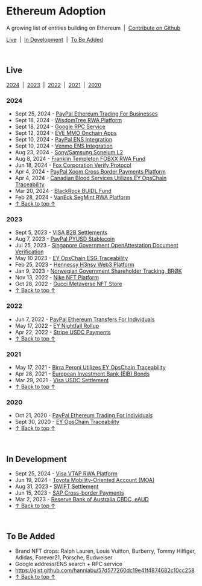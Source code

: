 <meta name="viewport" content="width=device-width,initial-scale=1">
<link rel="stylesheet" href="https://etheralpha.github.io/readme-themes/deep-blue.css">
<link rel="stylesheet" href="https://etheralpha.github.io/adoption/style.css">


# Ethereum Adoption

A growing list of entities building on Ethereum &nbsp;|&nbsp; [Contribute on Github](https://github.com/etheralpha/adoption)

[Live](#live) &nbsp;|&nbsp; [In Development](#in-development) &nbsp;|&nbsp; [To Be Added](#to-be-added)


<br>


## Live

[2024](#section) &nbsp;|&nbsp; [2023](#section-1) &nbsp;|&nbsp; [2022](#section-2) &nbsp;|&nbsp; [2021](#section-3) &nbsp;|&nbsp; [2020](#section-4)

### 2024
- Sept 25, 2024 - [PayPal Ethereum Trading For Businesses](https://newsroom.paypal-corp.com/2024-09-25-PayPal-Enables-Business-Accounts-to-Buy,-Hold-and-Sell-Cryptocurrency)
- Sept 18, 2024 - [WisdomTree RWA Platform](https://ir.wisdomtree.com/news-events/press-releases/detail/704/wisdomtree-launches-new-platform---wisdomtree-connect)
- Sept 18, 2024 - [Google RPC Service](https://cloud.google.com/blog/topics/financial-services/introducing-blockchain-rpc-service-for-web3-builders/)
- Sept 12, 2024 - [EVE MMO Onchain Apps](https://www.pcgamer.com/games/mmo/the-new-eve-survival-mmo-is-using-blockchain-tech-to-create-a-boiling-financial-hellscape-but-dont-call-it-a-blockchain-game/)
- Sept 10, 2024 - [PayPal ENS Integration](https://blog.ens.domains/post/bringing-crypto-transfers-to-millions-with-paypal-and-venmo)
- Sept 10, 2024 - [Venmo ENS Integration](https://blog.ens.domains/post/bringing-crypto-transfers-to-millions-with-paypal-and-venmo)
- Aug 23, 2024 - [Sony/Samsung Soneium L2](https://www.sony.com/en/SonyInfo/News/Press/202408/24-029E/)
- Aug 8, 2024 - [Franklin Templeton FOBXX RWA Fund](https://decrypt.co/243849/franklin-templeton-fobbx-blockchain-fund-arbitrum)
- Jun 18, 2024 - [Fox Corporation Verify Protocol](https://polygon.technology/blog/update-fox-corporation-to-upgrade-verify-beta-to-dedicated-l2-built-with-polygon-cdk-announces-time-as-first-publishing-partner)
- Apr 4, 2024 - [PayPal Xoom Cross Border Payments Platform](https://newsroom.paypal-corp.com/2024-04-04-Xoom-Enables-PayPal-USD-as-a-Funding-Option-for-Cross-Border-Money-Transfers)
- Apr 4, 2024 - [Canadian Blood Services Utilizes EY OpsChain Traceability](https://healthcare-digital.com/procurement-and-supply-chain/ey-blood-donation-blockchain-pilot-healthcare-breakthrough)
- Mar 20, 2024 - [BlackRock BUIDL Fund](https://securitize.io/learn/press/blackrock-launches-first-tokenized-fund-buidl-on-the-ethereum-network)
- Feb 28, 2024 - [VanEck SegMint RWA Platform](https://www.vaneck.com/us/en/press-releases/vaneck-launches-segmint-digital-assets-management-platform.pdf)
- [↑ Back to top ↑](#)

### 2023
- Sept 5, 2023 - [VISA B2B Settlements](https://usa.visa.com/about-visa/newsroom/press-releases.releaseId.19881.html)
- Aug 7, 2023 - [PayPal PYUSD Stablecoin](https://www.coindesk.com/business/2023/08/07/paypal-to-issue-dollar-pegged-crypto-stablecoin-bloomberg/)
- Jul 25, 2023 - [Singapore Government OpenAttestation Document Verification](https://oecd-opsi.org/innovations/openattestation/)
- May 10 2023 - [EY OpsChain ESG Traceability](https://ey.com/en_gl/newsroom/2023/05/ey-launches-ey-opschain-esg-to-provide-a-trusted-platform-for-emissions-and-carbon-credit-traceability-through-tokenization)
- Feb 25, 2023 - [Hennessy H3nsy Web3 Platform](https://bravenewcoin.com/insights/maison-hennessy-announces-the-launch-of-web3-platform-h3nsy)
- Jan 9, 2023 - [Norwegian Government Shareholder Tracking, BRØK](https://medium.com/blockchangers/how-norway-is-using-ethereum-arbitrum-for-shareholder-management-500e59c586d3)
- Nov 13, 2022 - [Nike NFT Platform](https://about.nike.com/en/newsroom/releases/nike-launches-swoosh-a-new-digital-community-and-experience)
- Oct 28, 2022 - [Gucci Metaverse NFT Store](https://www.forbes.com/sites/kaleighmoore/2022/10/28/gucci-vault-opens-in-the-sandbox-bringing-luxury-fashion-into-the-metaverse/)
- [↑ Back to top ↑](#)

### 2022
- Jun 7, 2022 - [PayPal Ethereum Transfers For Individuals](https://newsroom.paypal-corp.com/2022-06-07-PayPal-Users-Can-Now-Transfer-Send-and-Receive-Bitcoin-Ethereum-Bitcoin-Cash-and-Litecoin)
- May 17, 2022 - [EY Nightfall Rollup](https://thedefiant.io/news/blockchains/ey-polygon-nightfall-beta)
- Apr 22, 2022 - [Stripe USDC Payments](https://blockworks.co/news/payment-company-stripe-enables-crypto-payouts-in-usdc)
- [↑ Back to top ↑](#)

### 2021
- May 17, 2021 - [Birra Peroni Utilizes EY OpsChain Traceability](https://publish-ey-prod-cdn.adobecqms.net/en_nz/news/2021/05/birra-peroni-is-the-first-industrial-organization-to-mint-unique-non-fungible-tokens-using-ey-opschain-traceability)
- Apr 28, 2021 - [European Investment Bank (EIB) Bonds](https://www.eib.org/en/press/all/2021-141-european-investment-bank-eib-issues-its-first-ever-digital-bond-on-a-public-blockchain)
- Mar 29, 2021 - [Visa USDC Settlement](https://usa.visa.com/visa-everywhere/blog/bdp/2021/03/26/digital-currency-comes-1616782388876.html)
- [↑ Back to top ↑](#)

### 2020
- Oct 21, 2020 - [PayPal Ethereum Trading For Individuals](https://newsroom.paypal-corp.com/2020-10-21-PayPal-Launches-New-Service-Enabling-Users-to-Buy-Hold-and-Sell-Cryptocurrency)
- Sept 30, 2020 - [EY OpsChain Traceability](https://www.linkedin.com/pulse/unblocking-ey-opschain-premchand-kasi/)
- [↑ Back to top ↑](#)


<br>


## In Development

- Sept 25, 2024 - [Visa VTAP RWA Platform](https://beincrypto.com/visa-pushes-into-tokenized-rwas/)
- Jun 19, 2024 - [Toyota Mobility-Oriented Account (MOA)](https://www.toyota-blockchain-lab.org/library/how-to-introduce-mobility-into-the-public-blockchain)
- Aug 31, 2023 - [SWIFT Settlement](https://www.swift.com/news-events/press-releases/swift-unlocks-potential-tokenisation-successful-blockchain-experiments)
- Jun 15, 2023 - [SAP Cross-border Payments](https://community.sap.com/t5/technology-blogs-by-sap/cross-border-payments-made-easy-with-digital-money-experience-the-future/ba-p/13560384)
- Mar 2, 2023 - [Reserve Bank of Australia CBDC, eAUD](https://www.rba.gov.au/media-releases/2023/mr-23-06.html)
- [↑ Back to top ↑](#)


<br>


## To Be Added
- Brand NFT drops: Ralph Lauren, Louis Vuitton, Burberry, Tommy Hilfiger, Adidas, Forever21, Porsche, Budweiser
- Google address/ENS search + RPC service
- <https://gist.github.com/hanniabu/57d577260dc19e41f4874682c10cc258>
- [↑ Back to top ↑](#)












<script>
let currentURL = window.location.href.split("#")[0];
document.querySelectorAll("a").forEach(link => {
  if (!link.href.includes(currentURL)) {
    link.target = "_blank";
  }
})
</script>
